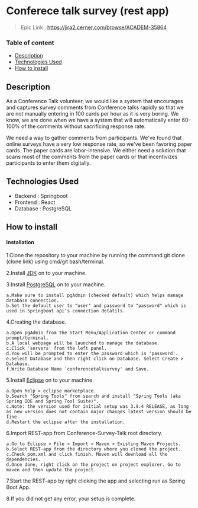 # Conferece talk survey (rest app)
>Epic Link : https://jira2.cerner.com/browse/ACADEM-35864

### Table of content
- [Description](#description)
- [Technologies Used](#technologies-used)
- [How to install](#how-to-install)


## Description
As a Conference Talk volunteer, we would like a system that encourages and captures survey comments from Conference talks rapidly so that we are not manually entering in 100 cards per hour as it is very boring. We know, we are done when we have a system that will automatically enter 60-100% of the comments without sacrificing response rate.

We need a way to gather comments from participants. We've found that online surveys have a very low response rate, so we've been favoring paper cards. The paper cards are labor-intensive. We either need a solution that scans most of the comments from the paper cards or that incentivizes participants to enter them digitally.

## Technologies Used
- Backend : Springboot
- Frontend : React
- Database : PostgreSQL

## How to install
#### Installation
1.Clone the repository to your machine by running the command git clone (clone link) using cmd/git bash/terminal.

2.Install [JDK](https://www.oracle.com/technetwork/java/javase/downloads/jdk8-downloads-2133151.html) on to your machine.

3.Install [PostgreSQL](https://www.postgresql.org/download/) on to your machine.

	a.Make sure to install pgAdmin (checked default) which helps manage database connection.
	b.Set the default user to "user" and password to "password" which is used in Springboot api's connection detatils.
	 
4.Creating the database.
	
	a.Open pgAdmin from the Start Menu/Application Center or command prompt/terminal.
	b.A local webpage will be launched to manage the database.
	c.Click 'servers' from the left panel.
	d.You will be prompted to enter the password which is 'password'.
	e.Select Database and then right click on Database. Select Create > Database.
	f.Write Database Name 'conferencetalksurvey' and Save.

5.Install [Eclipse](https://www.eclipse.org/downloads/) on to your machine.

	a.Open help > eclipse marketplace.
	b.Search "Spring Tools" from search and install "Spring Tools (aka Spring IDE and Spring Tool Suite)".
	c.Note: the version used for initial setup was 3.9.4 RELEASE, as long as new version does not contain major changes latest version should be fine.
	d.Restart the eclipse after the installation.

6.Import REST-app from Conference-Survey-Talk root directory.

	a.Go to Eclipse > File > Import > Maven > Existing Maven Projects.
	b.Select REST-app from the directory where you cloned the project.
	c.Check pom.xml and click finish. Maven will download all the dependencies.
	d.Once done, right click on the project on project explorer. Go to maven and then update the project.

7.Start the REST-app by right clicking the app and selecting run as Spring Boot App.

8.If you did not get any error, your setup is complete.
